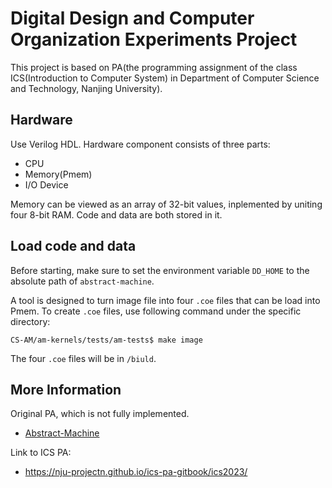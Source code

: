 # Digital Design and Computer Organization Experiments Project

This project is based on PA(the programming assignment of the class ICS(Introduction to Computer System)
in Department of Computer Science and Technology, Nanjing University).

## Hardware

Use Verilog HDL. 
Hardware component consists of three parts:
* CPU
* Memory(Pmem)
* I/O Device

Memory can be viewed as an array of 32-bit values, inplemented by uniting four 8-bit RAM. Code and data are both stored in it.

## Load code and data
Before starting, make sure to set the environment variable `DD_HOME` to the absolute path of `abstract-machine`.

A tool is designed to turn image file into four `.coe` files that can be load into Pmem.
To create `.coe` files, use following command under the specific directory:
```
CS-AM/am-kernels/tests/am-tests$ make image
```
The four `.coe` files will be in `/biuld`.

## More Information

Original PA, which is not fully implemented.
* [Abstract-Machine](https://github.com/NJU-ProjectN/abstract-machine)

Link to ICS PA:
* https://nju-projectn.github.io/ics-pa-gitbook/ics2023/
